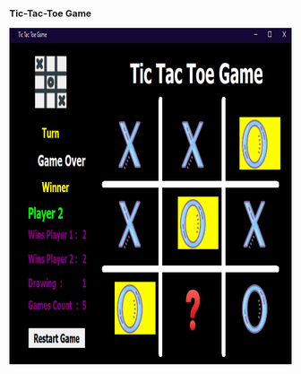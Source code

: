 <h3> Tic-Tac-Toe Game </h1>

<img alt="image not found" width="900" height="600" src="https://github.com/saeednassir/Basic-Projects-C-sharp/blob/main/Tic-Tac-Toe_Game_Project/Images/game_image.png"/>
